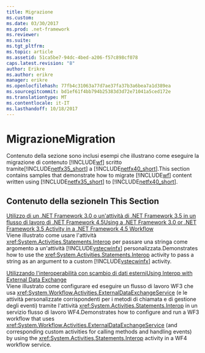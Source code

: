 ```yaml
---
title: Migrazione
ms.custom: 
ms.date: 03/30/2017
ms.prod: .net-framework
ms.reviewer: 
ms.suite: 
ms.tgt_pltfrm: 
ms.topic: article
ms.assetid: 51ca5be7-94dc-4bed-a206-f57c898cf078
caps.latest.revision: "8"
author: Erikre
ms.author: erikre
manager: erikre
ms.openlocfilehash: 77fb4c31063a77d7ae37fa37b3a6bea7a1d389ea
ms.sourcegitcommit: bd1ef61f4bb794b25383d3d72e71041a5ced172e
ms.translationtype: MT
ms.contentlocale: it-IT
ms.lasthandoff: 10/18/2017
---
```

# <a name="migration"></a><span data-ttu-id="a2e5a-102">Migrazione</span><span class="sxs-lookup"><span data-stu-id="a2e5a-102">Migration</span></span>
<span data-ttu-id="a2e5a-103">Contenuto della sezione sono inclusi esempi che illustrano come eseguire la migrazione di contenuto [!INCLUDE[wf](../../../../includes/wf-md.md)] scritto tramite[!INCLUDE[netfx35_short](../../../../includes/netfx35-short-md.md)] a [!INCLUDE[netfx40_short](../../../../includes/netfx40-short-md.md)].</span><span class="sxs-lookup"><span data-stu-id="a2e5a-103">This section contains samples that demonstrate how to migrate [!INCLUDE[wf](../../../../includes/wf-md.md)] content written using [!INCLUDE[netfx35_short](../../../../includes/netfx35-short-md.md)] to [!INCLUDE[netfx40_short](../../../../includes/netfx40-short-md.md)].</span></span>  
  
## <a name="in-this-section"></a><span data-ttu-id="a2e5a-104">Contenuto della sezione</span><span class="sxs-lookup"><span data-stu-id="a2e5a-104">In This Section</span></span>  
 [<span data-ttu-id="a2e5a-105">Utilizzo di un .NET Framework 3.0 o un'attività di .NET Framework 3.5 in un flusso di lavoro di .NET Framework 4.5</span><span class="sxs-lookup"><span data-stu-id="a2e5a-105">Using a .NET Framework 3.0 or .NET Framework 3.5 Activity in a .NET Framework 4.5 Workflow</span></span>](../../../../docs/framework/windows-workflow-foundation/samples/using-a-net-3-0-or-net-3-5-activity-in-a-net-4-5-workflow.md)  
 <span data-ttu-id="a2e5a-106">Viene illustrato come usare l'attività <xref:System.Activities.Statements.Interop> per passare una stringa come argomento a un'attività [!INCLUDE[vstecwinfx](../../../../includes/vstecwinfx-md.md)] personalizzata.</span><span class="sxs-lookup"><span data-stu-id="a2e5a-106">Demonstrates how to use the <xref:System.Activities.Statements.Interop> activity to pass a string as an argument to a custom [!INCLUDE[vstecwinfx](../../../../includes/vstecwinfx-md.md)] activity.</span></span>  
  
 [<span data-ttu-id="a2e5a-107">Utilizzando l'interoperabilità con scambio di dati esterni</span><span class="sxs-lookup"><span data-stu-id="a2e5a-107">Using Interop with External Data Exchange</span></span>](../../../../docs/framework/windows-workflow-foundation/samples/using-interop-with-external-data-exchange.md)  
 <span data-ttu-id="a2e5a-108">Viene illustrato come configurare ed eseguire un flusso di lavoro WF3 che usa <xref:System.Workflow.Activities.ExternalDataExchangeService> (e le attività personalizzate corrispondenti per i metodi di chiamata e di gestione degli eventi) tramite l'attività <xref:System.Activities.Statements.Interop> in un servizio flusso di lavoro WF4.</span><span class="sxs-lookup"><span data-stu-id="a2e5a-108">Demonstrates how to configure and run a WF3 workflow that uses <xref:System.Workflow.Activities.ExternalDataExchangeService> (and corresponding custom activities for calling methods and handling events) by using the <xref:System.Activities.Statements.Interop> activity in a WF4 workflow service.</span></span>
